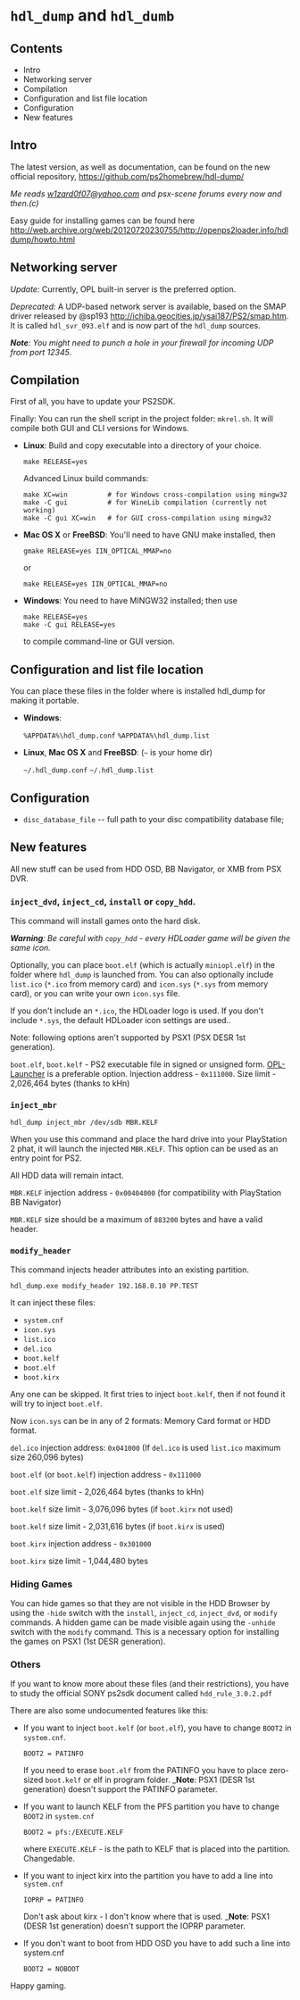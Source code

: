 # `hdl_dump` and `hdl_dumb`
 
## Contents

-   Intro
-   Networking server
-   Compilation
-   Configuration and list file location
-   Configuration
-   New features

## Intro

The latest version, as well as documentation, can be found on the new official repository, <https://github.com/ps2homebrew/hdl-dump/>

_Me reads [w1zard0f07@yahoo.com](mailto:w1zard0f07@yahoo.com) and psx-scene forums every now and then.(c)_

Easy guide for installing games can be found here <http://web.archive.org/web/20120720230755/http://openps2loader.info/hdldump/howto.html>

## Networking server

_Update:_ Currently, OPL built-in server is the preferred option.

_Deprecated:_
A UDP-based network server is available, based on the SMAP driver released by @sp193 <http://ichiba.geocities.jp/ysai187/PS2/smap.htm>. It is called `hdl_svr_093.elf` and is now part of the `hdl_dump` sources.

_**Note**: You might need to punch a hole in your firewall for incoming UDP from port 12345._

## Compilation

First of all, you have to update your PS2SDK.

Finally: You can run the shell script in the project folder: `mkrel.sh`. It will compile both GUI and CLI versions for Windows.

-   **Linux**: Build and copy executable into a directory of your choice.

        make RELEASE=yes

    Advanced Linux build commands:

        make XC=win          # for Windows cross-compilation using mingw32
        make -C gui          # for WineLib compilation (currently not working)
        make -C gui XC=win   # for GUI cross-compilation using mingw32

-   **Mac OS X** or **FreeBSD**: You'll need to have GNU make installed, then

        gmake RELEASE=yes IIN_OPTICAL_MMAP=no

    or

        make RELEASE=yes IIN_OPTICAL_MMAP=no

-   **Windows**: You need to have MINGW32 installed;
    then use

        make RELEASE=yes
        make -C gui RELEASE=yes

    to compile command-line or GUI version.

## Configuration and list file location

You can place these files in the folder where is installed hdl_dump for making it portable.

-   **Windows**:

    `%APPDATA%\hdl_dump.conf`
    `%APPDATA%\hdl_dump.list`

-   **Linux**, **Mac OS X** and **FreeBSD**: (`~` is your home dir)

    `~/.hdl_dump.conf`
    `~/.hdl_dump.list`

## Configuration

-   `disc_database_file` -- full path to your disc compatibility database file;

## New features

All new stuff can be used from HDD OSD, BB Navigator, or XMB from PSX DVR.

### `inject_dvd`, `inject_cd`, `install` or `copy_hdd`.

This command will install games onto the hard disk.

_**Warning**: Be careful with `copy_hdd` - every HDLoader game will be given the same icon._

Optionally, you can place `boot.elf` (which is actually `miniopl.elf`) in the folder where `hdl_dump` is launched from.
You can also optionally include `list.ico` (`*.ico` from memory card) and `icon.sys` (`*.sys` from memory card), or you can write your own `icon.sys` file.

If you don't include an `*.ico`, the HDLoader logo is used. If you don't include `*.sys`, the default HDLoader icon settings are used..

Note: following options aren't supported by PSX1 (PSX DESR 1st generation).

`boot.elf`, `boot.kelf` - PS2 executable file in signed or unsigned form. [OPL-Launcher](https://github.com/ps2homebrew/OPL-Launcher) is a preferable option. Injection address - `0x111000`. Size limit - 2,026,464 bytes (thanks to kHn)

### `inject_mbr`

    hdl_dump inject_mbr /dev/sdb MBR.KELF

When you use this command and place the hard drive into your PlayStation 2 phat, it will launch the injected `MBR.KELF`. This option can be used as an entry point for PS2.

All HDD data will remain intact.

`MBR.KELF` injection address - `0x00404000` (for compatibility with PlayStation BB Navigator)

`MBR.KELF` size should be a maximum of `883200` bytes and have a valid header.

### `modify_header`

This command injects header attributes into an existing partition.

    hdl_dump.exe modify_header 192.168.0.10 PP.TEST

It can inject these files:

-   `system.cnf`
-   `icon.sys`
-   `list.ico`
-   `del.ico`
-   `boot.kelf`
-   `boot.elf`
-   `boot.kirx`

Any one can be skipped. It first tries to inject `boot.kelf`, then if not found it will try to inject `boot.elf`.

Now `icon.sys` can be in any of 2 formats: Memory Card format or HDD format.

`del.ico` injection address: `0x041000` (If `del.ico` is used `list.ico` maximum size 260,096 bytes)

`boot.elf` (or `boot.kelf`) injection address - `0x111000`

`boot.elf` size limit - 2,026,464 bytes (thanks to kHn)

`boot.kelf` size limit - 3,076,096 bytes (if `boot.kirx` not used)

`boot.kelf` size limit - 2,031,616 bytes (if `boot.kirx` is used)

`boot.kirx` injection address - `0x301000`

`boot.kirx` size limit - 1,044,480 bytes

### Hiding Games

You can hide games so that they are not visible in the HDD Browser by using the `-hide` switch with the `install`, `inject_cd`,
`inject_dvd`, or `modify` commands. A hidden game can be made visible again using the `-unhide` switch with the `modify` command. This is a necessary option for installing the games on PSX1 (1st DESR generation).

### Others

If you want to know more about these files (and their restrictions), you have to study the official SONY ps2sdk document called `hdd_rule_3.0.2.pdf`

There are also some undocumented features like this:

-   If you want to inject `boot.kelf` (or `boot.elf`), you have to change `BOOT2` in `system.cnf`.

        BOOT2 = PATINFO

    If you need to erase `boot.elf` from the PATINFO you have to place zero-sized `boot.kelf` or elf in program folder.
    \_**Note**: PSX1 (DESR 1st generation) doesn't support the PATINFO parameter.

-   If you want to launch KELF from the PFS partition you have to change `BOOT2` in `system.cnf`

        BOOT2 = pfs:/EXECUTE.KELF

    where `EXECUTE.KELF` - is the path to KELF that is placed into the partition. Changedable.

-   If you want to inject kirx into the partition you have to add a line into `system.cnf`

        IOPRP = PATINFO

    Don't ask about kirx - I don't know where that is used.
    \_**Note**: PSX1 (DESR 1st generation) doesn't support the IOPRP parameter.

-   If you don't want to boot from HDD OSD you have to add such a line into system.cnf

        BOOT2 = NOBOOT

Happy gaming.
